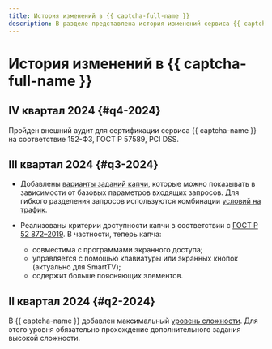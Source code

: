 ```yaml
---
title: История изменений в {{ captcha-full-name }}
description: В разделе представлена история изменений сервиса {{ captcha-name }}.
---
```


# История изменений в {{ captcha-full-name }}

## IV квартал 2024 {#q4-2024}

Пройден внешний аудит для сертификации сервиса {{ captcha-name }} на соответствие 152-ФЗ, ГОСТ Р 57589, PCI DSS.

## III квартал 2024 {#q3-2024}

* Добавлены [варианты заданий капчи](./concepts/captcha-variants.md), которые можно показывать в зависимости от базовых параметров входящих запросов. Для гибкого разделения запросов используются комбинации [условий на трафик](./concepts/captcha-variants.md#traffic-conditions).
   
* Реализованы критерии доступности капчи в соответствии с [ГОСТ Р 52 872–2019](https://protect.gost.ru/document1.aspx?control=31&id=233736). В частности, теперь капча:
  * совместима с программами экранного доступа;
  * управляется с помощью клавиатуры или экранных кнопок (актуально для SmartTV);
  * содержит больше поясняющих элементов.

## II квартал 2024 {#q2-2024}

В {{ captcha-name }} добавлен максимальный [уровень сложности](concepts/tasks.md#task-difficulty). Для этого уровня обязательно прохождение дополнительного задания высокой сложности.